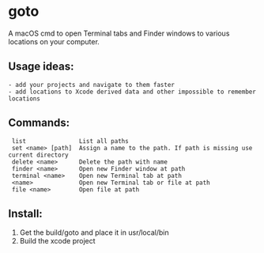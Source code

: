 # goto

A macOS cmd to open Terminal tabs and Finder windows to various locations on your computer. 

## Usage ideas:
    - add your projects and navigate to them faster
    - add locations to Xcode derived data and other impossible to remember locations
    

## Commands:
     list               List all paths
     set <name> [path]  Assign a name to the path. If path is missing use current directory
     delete <name>      Delete the path with name
     finder <name>      Open new Finder window at path
     terminal <name>    Open new Terminal tab at path
     <name>             Open new Terminal tab or file at path
     file <name>        Open file at path

## Install:
1. Get the build/goto and place it in usr/local/bin
2. Build the xcode project

